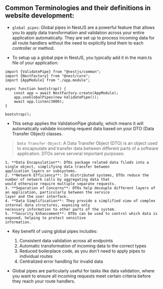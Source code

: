 ## Common Terminologies and their definitions in website development:

- `global pipes`: Global pipes in NestJS are a powerful feature that allows you to apply data transformation and validation
  across your entire application automatically. They are set up to process incoming data for all route handlers without the
  need to explicitly bind them to each controller or method.

- To setup up a global pipe in NestJS, you typically add it in the main.ts file of your application:

```
import {ValidatePipe} from "@nestjs/common";
import {NestFactory} from "@nest/core";
import {AppModule} from "./app.module";

async function bootstrap() {
    const app = await NestFactory.create(AppModule);
    app.useGlobalPipes(new ValidatePipe());
    await app.listen(3000);
}

bootstrap();
```

- This setup applies the ValidationPipe globally, which means it will automatically validate incoming request data based
  on your DTO (Data Transfer Object) classes.

> `Data Transfer Object`: A Data Transfer Object (DTO) is an object used to encapsulate and transfer data between different
> parts of a software application. DTOs serve serveral important purposes:

    1. **Data Encapsulation**: DTOs package related data fileds into a single object, simplifying data transfer between
    application layers or subsystems.
    2. **Network Efficiency**: In distributed systems, DTOs reduce the number of network calls by aggregating data that
    would otherwise require multiple separate requests.
    3. **Separation of Concerns**: DTOs help decouple different layers of an application, particularly between the service
    layer and the user interface.
    4. **Data Simplification**: They provide a simplified view of complex internal data structures, exposing only
    necessary information to other parts of the system.
    5. **Security Enhancement**: DTOs can be used to control which data is exposed, helping to protect sensitive
    information.

- Key benefit of using global pipes includes:

  1. Consistent data validation across all endpoints
  2. Automatic transformation of incoming data to the correct types
  3. Reduced boilerplace code, as you don't need to apply pipes to individual routes
  4. Centralized error handling for invalid data

- Global pipes are particularly useful for tasks like data validation, where you want to ensure all incoming requests meet
  certain criteria before they reach your route handlers.
